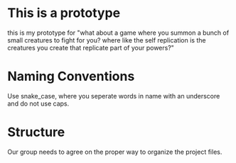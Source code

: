# This is a prototype

this is my prototype for "what about a game where you summon a bunch of small creatures to fight for you? where like the self replication is the creatures you create that replicate part of your powers?"

# Naming Conventions

Use snake_case, where you seperate words in name with an underscore and do not use caps.

# Structure

Our group needs to agree on the proper way to organize the project files.
